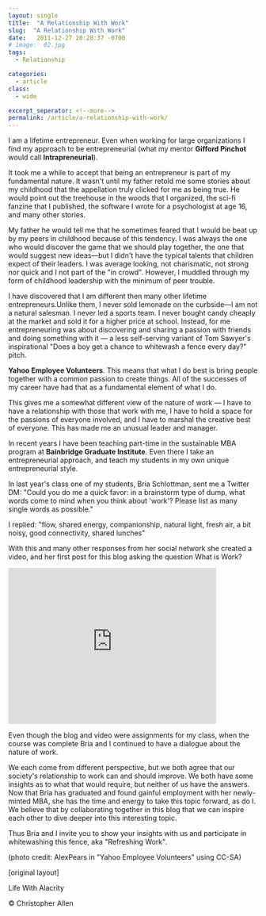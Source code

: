 ```yaml
---
layout: single
title:  "A Relationship With Work"
slug:  "A Relationship With Work"
date:   2011-12-27 20:28:37 -0700
# image:  02.jpg
tags: 
  - Relationship

categories:
  - article
class:
  - wide

excerpt_seperator: <!--more-->
permalink: /article/a-relationship-with-work/
---
```


I am a lifetime entrepreneur. Even when working for large organizations I find my approach to be entrepreneurial (what my mentor **Gifford Pinchot** would call **Intrapreneurial**).

It took me a while to accept that being an entrepreneur is part of my fundamental nature. It wasn't until my father retold me some stories about my childhood that the appellation truly clicked for me as being true. He would point out the treehouse in the woods that I organized, the sci-fi fanzine that I published, the software I wrote for a psychologist at age 16, and many other stories.

My father he would tell me that he sometimes feared that I would be beat up by my peers in childhood because of this tendency. I was always the one who would discover the game that we should play together, the one that would suggest new ideas—but I didn't have the typical talents that children expect of their leaders. I was average looking, not charismatic, not strong nor quick and I not part of the "in crowd". However, I muddled through my form of childhood leadership with the minimum of peer trouble.

I have discovered that I am different then many other lifetime entrepreneurs.Unlike them, I never sold lemonade on the curbside—I am not a natural salesman. I never led a sports team. I never bought candy cheaply at the market and sold it for a higher price at school. Instead, for me entrepreneuring was about discovering and sharing a passion with friends and doing something with it — a less self-serving variant of Tom Sawyer's inspirational "Does a boy get a chance to whitewash a fence every day?” pitch.

**Yahoo Employee Volunteers**. This means that what I do best is bring people together with a common passion to create things. All of the successes of my career have had that as a fundamental element of what I do.

 

This gives me a somewhat different view of the nature of work — I have to have a relationship with those that work with me, I have to hold a space for the passions of everyone involved, and I have to marshal the creative best of everyone. This has made me an unusual leader and manager.

In recent years I have been teaching part-time in the sustainable MBA program at **Bainbridge Graduate Institute**. Even there I take an entrepreneurial approach, and teach my students in my own unique entrepreneurial style.

In last year's class one of my students, Bria Schlottman, sent me a Twitter DM: "Could you do me a quick favor: in a brainstorm type of dump, what words come to mind when you think about 'work'? Please list as many single words as possible."

I replied: "flow, shared energy, companionship, natural light, fresh air, a bit noisy, good connectivity, shared lunches"

With this and many other responses from her social network she created a video, and her first post for this blog asking the question What is Work?

<iframe frameborder="0" height="315" src="http://www.youtube.com/embed/-8cnEs5Hk-Q" width="420"></iframe>

Even though the blog and video were assignments for my class, when the course was complete Bria and I continued to have a dialogue about the nature of work.

We each come from different perspective, but we both agree that our society's relationship to work can and should improve. We both have some insights as to what that would require, but neither of us have the answers. Now that Bria has graduated and found gainful employment with her newly-minted MBA, she has the time and energy to take this topic forward, as do I. We believe that by collaborating together in this blog that we can inspire each other to dive deeper into this interesting topic.

Thus Bria and I invite you to show your insights with us and participate in whitewashing this fence, aka "Refreshing Work".

(photo credit: AlexPears in "Yahoo Employee Volunteers" using CC-SA)

[original layout]

Life With Alacrity

© Christopher Allen